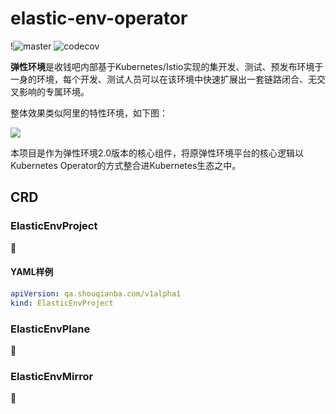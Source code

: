 # elastic-env-operator

!![master](https://github.com/WoSai/elastic-env-operator/workflows/master/badge.svg?branch=master) 
![codecov](https://codecov.io/gh/WoSai/elastic-env-operator/branch/master/graph/badge.svg)


**弹性环境**是收钱吧内部基于Kubernetes/Istio实现的集开发、测试、预发布环境于一身的环境，每个开发、测试人员可以在该环境中快速扩展出一套链路闭合、无交叉影响的专属环境。

整体效果类似阿里的特性环境，如下图：

![](https://cdn.ancii.com/article/image/v1/ez/Ju/_m/m_JzueHnNG9dtZ-kWJtDtXuQlTGSxuOADzMMhiO2UACYuHTbZLUD4F972VqqlXugLNwCHTQ5r54fuKH1ONqw939cnN5NncBb0UYUQwKy5us.jpg)

本项目是作为弹性环境2.0版本的核心组件，将原弹性环境平台的核心逻辑以Kubernetes Operator的方式整合进Kubernetes生态之中。

## CRD

### ElasticEnvProject

🍺

#### YAML样例

```yaml
apiVersion: qa.shouqianba.com/v1alpha1
kind: ElasticEnvProject
```

### ElasticEnvPlane

🍺

### ElasticEnvMirror

🍺
